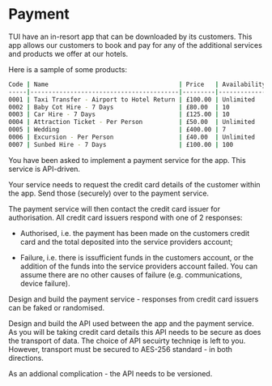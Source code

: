 # Payment

TUI have an in-resort app that can be downloaded by its customers.  This app allows our customers to book and pay for any of the additional services and products we offer at our hotels.

Here is a sample of some products:

```bash
Code | Name                                    | Price   | Availability
-----|-----------------------------------------|---------|-------------
0001 | Taxi Transfer - Airport to Hotel Return | £100.00 | Unlimited
0002 | Baby Cot Hire - 7 Days                  | £80.00  | 10
0003 | Car Hire - 7 Days                       | £125.00 | 10
0004 | Attraction Ticket - Per Person          | £50.00  | Unlimited
0005 | Wedding                                 | £400.00 | 7
0006 | Excursion - Per Person                  | £40.00  | Unlimited
0007 | Sunbed Hire - 7 Days                    | £100.00 | 100
```

You have been asked to implement a payment service for the app.  This service is API-driven.

Your service needs to request the credit card details of the customer within the app.  Send those (securely) over to the payment service.  

The payment service will then contact the credit card issuer for authorisation.  All credit card issuers respond with one of 2 responses:

* Authorised, i.e. the payment has been made on the customers credit card and the total deposited into the service providers account;

* Failure, i.e. there is issufficient funds in the customers account, or the addition of the funds into the service providers account failed.  You can assume there are no other causes of failure (e.g. communications, device failure).

Design and build the payment service - responses from credit card issuers can be faked or randomised.

Design and build the API used between the app and the payment service.  As you will be taking credit card details this API needs to be secure as does the transport of data.  The choice of API secuirty techniqe is left to you.  However, transport must be secured to AES-256 standard - in both directions.

As an addional complication - the API needs to be versioned.
